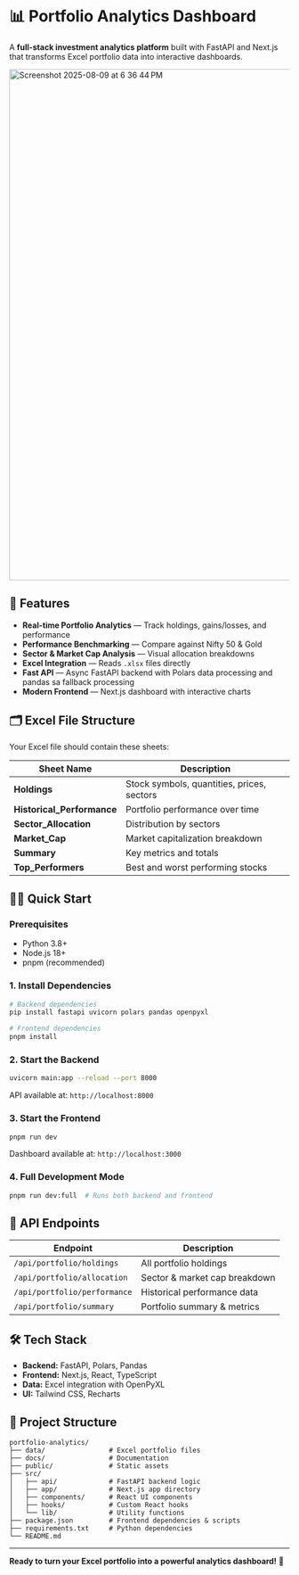 # 📊 Portfolio Analytics Dashboard

A **full-stack investment analytics platform** built with FastAPI and Next.js that transforms Excel portfolio data into interactive dashboards.

<img width="1750" height="917" alt="Screenshot 2025-08-09 at 6 36 44 PM" src="https://github.com/user-attachments/assets/f2f72497-6c43-4154-9e8c-eeec7acb0e57" />

## 🚀 Features

- **Real-time Portfolio Analytics** — Track holdings, gains/losses, and performance
- **Performance Benchmarking** — Compare against Nifty 50 & Gold
- **Sector & Market Cap Analysis** — Visual allocation breakdowns
- **Excel Integration** — Reads `.xlsx` files directly
- **Fast API** — Async FastAPI backend with Polars data processing and pandas sa fallback processing
- **Modern Frontend** — Next.js dashboard with interactive charts

## 🗂 Excel File Structure

Your Excel file should contain these sheets:

| Sheet Name | Description |
|------------|-------------|
| **Holdings** | Stock symbols, quantities, prices, sectors |
| **Historical_Performance** | Portfolio performance over time |
| **Sector_Allocation** | Distribution by sectors |
| **Market_Cap** | Market capitalization breakdown |
| **Summary** | Key metrics and totals |
| **Top_Performers** | Best and worst performing stocks |

## 🏃‍♂️ Quick Start

### Prerequisites
- Python 3.8+
- Node.js 18+
- pnpm (recommended)

### 1. Install Dependencies

```bash
# Backend dependencies
pip install fastapi uvicorn polars pandas openpyxl

# Frontend dependencies
pnpm install
```

### 2. Start the Backend

```bash
uvicorn main:app --reload --port 8000
```

API available at: `http://localhost:8000`

### 3. Start the Frontend

```bash
pnpm run dev
```

Dashboard available at: `http://localhost:3000`

### 4. Full Development Mode

```bash
pnpm run dev:full  # Runs both backend and frontend
```

## 📡 API Endpoints

| Endpoint | Description |
|----------|-------------|
| `/api/portfolio/holdings` | All portfolio holdings |
| `/api/portfolio/allocation` | Sector & market cap breakdown |
| `/api/portfolio/performance` | Historical performance data |
| `/api/portfolio/summary` | Portfolio summary & metrics |


## 🛠 Tech Stack

- **Backend:** FastAPI, Polars, Pandas
- **Frontend:** Next.js, React, TypeScript
- **Data:** Excel integration with OpenPyXL
- **UI:** Tailwind CSS, Recharts

## 📁 Project Structure

```
portfolio-analytics/
├── data/                # Excel portfolio files
├── docs/                # Documentation
├── public/              # Static assets
├── src/
│   ├── api/             # FastAPI backend logic
│   ├── app/             # Next.js app directory
│   ├── components/      # React UI components
│   ├── hooks/           # Custom React hooks
│   └── lib/             # Utility functions
├── package.json         # Frontend dependencies & scripts
├── requirements.txt     # Python dependencies
└── README.md
```

---

**Ready to turn your Excel portfolio into a powerful analytics dashboard!** 🚀
